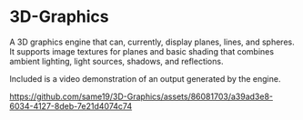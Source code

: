 # 3D-Graphics
A 3D graphics engine that can, currently, display planes, lines, and spheres. It supports image textures for planes and basic shading that combines ambient lighting, light sources, shadows, and reflections.

Included is a video demonstration of an output generated by the engine.


https://github.com/same19/3D-Graphics/assets/86081703/a39ad3e8-6034-4127-8deb-7e21d4074c74

